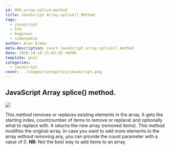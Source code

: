 ```yaml
---
id: 005-array-splice-method
title: JavaScript Array.splice() Method
tags:
  - javascript
  - es6
  - beginner
  - codenewbie
author: Alex Kimeu
meta-description: Learn JavaScript array.splice() method
date: 2020-10-19 21:03:29 +0300
template: post
categories:
  - javascript
cover: ../images/categories/javascript.png
---
```


## JavaScript Array splice() method.

<img src="https://media-exp1.licdn.com/dms/image/C4D22AQHgsF3VFwKxiQ/feedshare-shrink_800-alternative/0?e=1605744000&v=beta&t=SP_Pyli9oeJt3Mn662K_uKVP_Whdkq-_HFsNHFP7Q2g">

This method removes or replaces existing elements in the array. It gets the starting index, count(number of items to remove or replace) and optionally what to replace with. It returns the new array (removed items).
This method modifies the original array.
In case you want to add more elements to the array without removing any, you can provide the count parameter with a value of 0.
**NB:** Not the best way to add items to an array.
